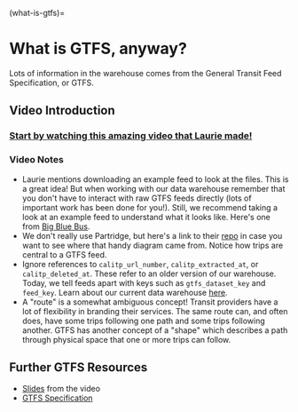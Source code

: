 (what-is-gtfs)=
# What is GTFS, anyway?

Lots of information in the warehouse comes from the General Transit Feed Specification, or GTFS.

## Video Introduction

### [Start by watching this amazing video that Laurie made!](https://www.youtube.com/watch?v=Us6j5GYoLtk)

### Video Notes

* Laurie mentions downloading an example feed to look at the files. This is a great idea! But when working with our data warehouse remember that you don't have to interact with raw GTFS feeds directly (lots of important work has been done for you!). Still, we recommend taking a look at an example feed to understand what it looks like. Here's one from [Big Blue Bus](http://gtfs.bigbluebus.com/current.zip).
* We don't really use Partridge, but here's a link to their [repo](https://github.com/remix/partridge) in case you want to see where that handy diagram came from. Notice how trips are central to a GTFS feed.
* Ignore references to `calitp_url_number`, `calitp_extracted_at`, or `calitp_deleted_at`. These refer to an older version of our warehouse. Today, we tell feeds apart with keys such as `gtfs_dataset_key` and `feed_key`. Learn about our current data warehouse [here](warehouse-starter-kit-page).
* A "route" is a somewhat ambiguous concept! Transit providers have a lot of flexibility in branding their services. The same route can, and often does, have some trips following one path and some trips following another. GTFS has another concept of a "shape" which describes a path through physical space that one or more trips can follow.

## Further GTFS Resources

* [Slides](https://docs.google.com/presentation/d/1fqIeXevb18T5s5k6XPxFbVEMHBPybeV29rFoFXROCw8/) from the video
* [GTFS Specification](https://gtfs.org)
